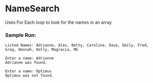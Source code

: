 # NameSearch
Uses For Each loop to look for the names in an array

### Sample Run: 
```
Listed Names: Adrianne, Alex, Betty, Caroline, Dave, Emily, Fred, Greg, Hannah, Holly, Magracia, MG

Enter a name: Adrianne
Adrianne was found.

Enter a name: Optimus 
Optimus was not found.
```
